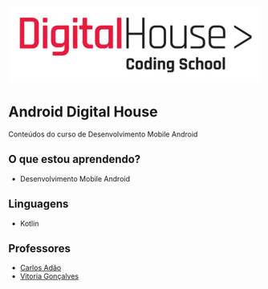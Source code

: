 ![Logo Digital House](https://github.com/sarafelix25/iOSDH/blob/main/logo/logo-DH.png)
# Android Digital House
Conteúdos do curso de Desenvolvimento Mobile Android

## O que estou aprendendo?
- Desenvolvimento Mobile Android

## Linguagens
- Kotlin

## Professores
- [Carlos Adão](https://github.com/CarlosAdao)
- [Vitoria Gonçalves](https://github.com/eudev-i)
